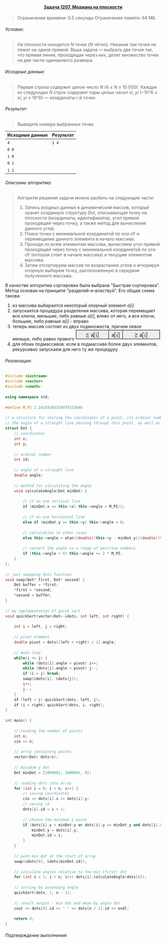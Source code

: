 #### <div align="center"> [Задача 1207. Медиана на плоскости](https://acm.timus.ru/problem.aspx?space=1&num=1207) </div>

>Ограничение времени: 0.5 секунды
>Ограничение памяти: 64 МБ

###### Условие:

> На плоскости находятся *N* точек (*N* чётно). Никакие три точки не лежат на одной прямой. Ваша задача — выбрать две точки так, что прямая линия, проходящая через них, делит множество точек на две части одинакового размера.

###### Исходные данные:

> Первая строка содержит целое число *N* (4 ≤ *N* ≤ 10 000). Каждая из следующих *N* строк содержит пары целых чисел *xi*, *yi* (−10^6 ≤ *xi*, *yi* ≤ 10^6) — координаты *i*-й точки.

###### Результат:

> Выведите номера выбранных точек

| Исходные данные | Результат |
|-----------------|-----------|
| `4   `          | `1 4`     |
| `0 0 `          |           |
| `1 0  `         |           |
| `0 1 `          |           |
| `1 1 `          |           |

###### Описание алгоритма:

> Алгоритм решения задачи можно разбить на следующие части:
> 1. Запись входных данных в динамический массив, который хранит созданную структуру *Dot*, описывающая точку на плоскости (координаты, идентификатор, угол прямой проходящей через точку, а также метод для вычисления данного угла).
> 2. Поиск точки с минимальной координатой по оси oY и перемещение данного элемента в начало массива.
> 3. Проходя по всем элементам массива, вычисляем угол прямой проходящей через точку с минимальной координатой по оси oY (которая стоит в начале массива) и текущим элементом массива.
> 4. Затем отсортируем массив по возрастанию углов и игнорируя опорную выберем точку, расположенную в середине полученного массива.

В качестве алгоритма сортировки была выбрана "Быстрая сортировка". Метод основан на принципе "разделяй-и-властвуй".
Его общая схема такова:
1. из массива выбирается некоторый опорный элемент *a[i]*
2. запускается процедура разделения массива, которая перемещает все ключи, меньшие, либо равные *a[i]*, влево от него, а все ключи, большие, либо равные *a[i]* - вправо
3. теперь массив состоит из двух подмножеств, причем левое меньше, либо равно правого
![img.png](img.png)
4. для обоих подмассивов: если в подмассиве более двух элементов, рекурсивно запускаем для него ту же процедуру

###### Реализация:

```cpp
#include <iostream>
#include <vector>
#include <cmath>

using namespace std;

#define M_PI 3.14159265358979323846

// a structure for storing the coordinates of a point, its ordinal number,
// the angle of a straight line passing through this point, as well as the method for calculating the angle
struct Dot {
    // coordinates
    int x;
    int y;

    // ordinal number
    int id;

    // angle of a straight line
    double angle;

    // method for calculating the angle
    void calculateAngle(Dot minDot) {

        // if on one vertical line
        if (minDot.x == this->x) this->angle = M_PI/2;

        // if on one horizontal line
        else if (minDot.y == this->y) this->angle = 0;

        // calculation in other cases
        else this->angle = atan((double)(this->y - minDot.y)/(double)(this->x - minDot.x));

        // convert the angle to a range of positive numbers
        if (this->angle < 0) this->angle += 2 * M_PI;
    }
};

// just swapping dots function
void swap(Dot* first, Dot* second) {
    Dot buffer = *first;
    *first = *second;
    *second = buffer;
}

// my implementation of quick sort
void quickSort(vector<Dot> &dots, int left, int right) {

    int i = left, j = right;

    // pivot element
    double pivot = dots[(left + right) / 2].angle;

    // main loop
    while(i <= j) {
        while (dots[i].angle < pivot) i++;
        while (dots[j].angle > pivot) j--;
        if (i > j) break;
        swap(&dots[i], &dots[j]);
        i++;
        j--;
    }
    if (left < j) quickSort(dots, left, j);
    if (i < right) quickSort(dots, i, right);
}

int main() {

    // reading the number of points
    int n;
    cin >> n;

    // array containing points
    vector<Dot> dots(n);

    // minimum y dot
    Dot minDot = {1000001, 1000001, 0};

    // reading dots into array
    for (int i = 0; i < n; i++) {
        // saving coordinates
        cin >> dots[i].x >> dots[i].y;
        // saving id
        dots[i].id = i + 1;

        // choose the minimum y point
        if (dots[i].y < minDot.y or dots[i].y == minDot.y and dots[i].x < dots[minDot.id].x) {
            minDot.y = dots[i].y;
            minDot.id = i;
        }
    }

    // push min dot at the start of array
    swap(&dots[0], &dots[minDot.id]);

    // calculate angles relative to the min (first) dot
    for (int i = 1; i < n; i++) dots[i].calculateAngle(dots[0]);

    // sorting by ascending angle
    quickSort(dots, 1, n - 1);

    // result output - min dot and mean by angle dot
    cout << dots[0].id << " " << dots[n / 2].id << endl;

    return 0;
}
```

###### Подтверждение выполнения:
